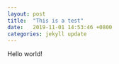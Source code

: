 ```yaml
---
layout: post
title:  "This is a test"
date:   2019-11-01 14:53:46 +0800
categories: jekyll update
---
```


Hello world!